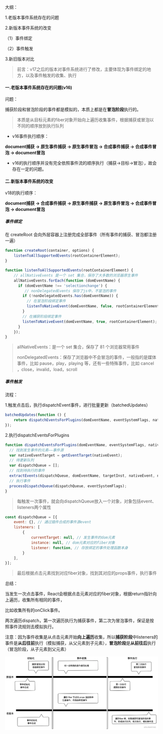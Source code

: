 大纲：

1.老版本事件系统存在的问题

2.新版本事件系统的改变

（1）事件绑定

（2）事件触发

3.新旧版本对比



> 前言：v17之后的版本对事件系统进行了修改，主要体现为事件绑定的地方，以及事件触发的收集、执行

#### 一.老版本事件系统存在的问题(v16)

问题：

捕获阶段和冒泡阶段的事件都是模拟的，本质上都是在**冒泡阶段**执行的。

> 本质是从目标元素的fiber对象开始向上遍历收集事件，根据捕获或冒泡以不同的顺序放到执行队列

- v16事件执行顺序：

**document捕获 -> 原生事件捕获 -> 原生事件冒泡 -> 合成事件捕获 -> 合成事件冒泡 -> document冒泡**

- v16的执行顺序并没有完全依照事件流的顺序执行（捕获->目标->冒泡），故会存在一定的问题。



#### 二.新版本事件系统的改变

v18的执行顺序：

**document捕获 -> 合成事件捕获 -> 原生事件捕获 -> 原生事件冒泡 -> 合成事件冒泡 -> document冒泡**



##### 事件绑定

在 createRoot 会向外层容器上注册完成全部事件（所有事件的捕获、冒泡都注册一遍）

```js
function createRoot(container, options) {
    listenToAllSupportedEvents(rootContainerElement);
}
```

```js
function listenToAllSupportedEvents(rootContainerElement) {
    // allNativeEvents 是一个 set 集合，保存了大多数的浏览器原生事件
    allNativeEvents.forEach(function (domEventName) {
      if (domEventName !== 'selectionchange') {
         // nonDelegatedEvents 保存了js中，不冒泡的事件 
        if (!nonDelegatedEvents.has(domEventName)) {
          // 在冒泡阶段绑定事件
          listenToNativeEvent(domEventName, false, rootContainerElement);
        }
        // 在捕获阶段绑定事件
        listenToNativeEvent(domEventName, true, rootContainerElement);
      }
    });
}
```

> allNativeEvents：是一个 set 集合，保存了 81 个浏览器常用事件
>
> nonDelegatedEvents：保存了浏览器中不会冒泡的事件，一般指的是媒体事件，比如 pause，play，playing 等，还有一些特殊事件，比如 cancel ，close，invalid，load，scroll



##### 事件触发

流程：

1.触发点击后，执行dispatchEvent事件，进行批量更新（batchedUpdates）

```js
batchedUpdates(function () {
    return dispatchEventsForPlugins(domEventName, eventSystemFlags, nativeEvent, ancestorInst);
});
```

2.执行dispatchEventsForPlugins

```js
function dispatchEventsForPlugins(domEventName, eventSystemFlags, nativeEvent, targetInst, targetContainer) {
  // 找到发生事件的元素——事件源
  var nativeEventTarget = getEventTarget(nativeEvent);
  // 待更新队列
  var dispatchQueue = [];
  // 找到待执行的事件
  extractEvents(dispatchQueue, domEventName, targetInst, nativeEvent, nativeEventTarget, eventSystemFlags);
  // 执行事件
  processDispatchQueue(dispatchQueue, eventSystemFlags);
}
```

> 每触发一次事件，就会向dispatchQueue放入一个对象，对象包括event、listeners两个属性

```js
const dispatchQueue = [{
    event: {}, // 通过插件合成的事件源event
    listeners: [
        {
            currentTarget: null, // 发生事件的dom元素
            instance: null, // dom元素对应的fiber对象
            listener: function, // 存放绑定的事件处理函数本身
        }
    ],
}];
```

> 最后根据点击元素找到对应fiber对象，找到其对应的props事件，执行事件

总结：

当发生一次点击事件，React会根据点击元素对应的fiber对象，根据return指针向上遍历，收集所有相同的事件，

比如收集所有的onClick事件。

两次遍历dispatch，第一次遍历执行为捕获事件，第二次为冒泡事件，保证是按照事件流规则去模拟执行。

注意：因为事件收集是从点击元素开始**向上遍历**收集，所以**捕获阶段**中listeners的事件是**从后往前**执行（模拟捕获，从父元素到子元素），**冒泡阶段**是**从前往后**执行（冒泡阶段，从子元素到父元素）



![process](图片\15.事件原理（v18）\new-old-diff.png)